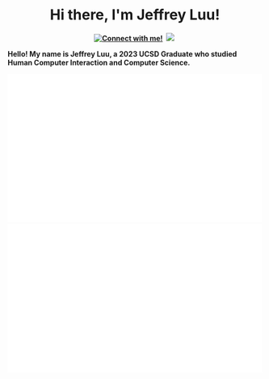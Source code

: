 <p>
  <h1 align="center">
    <b>Hi there, I'm Jeffrey Luu! 
  </h1>
</p>

<p align="center">
<a href="https://www.linkedin.com/in/jeffrey-luu/"><img src="https://www.svgrepo.com/show/299433/linkedin.svg" width = "40px" alt="Connect with me!" /></a>&nbsp;
<a href="https://jluu.dev"><img src="https://img.shields.io/badge/PORTFOLIO-CC6699?style=for-the-badge&logoColor=white alt="Portfolio in Progress" /></a>&nbsp;
</p>



Hello! My name is Jeffrey Luu, a 2023 UCSD Graduate who studied Human Computer Interaction and Computer Science.

![](https://github.com/jdluu/github_stats/blob/master/generated/overview.svg)
![](https://github.com/jdluu/github_stats/blob/master/generated/languages.svg)



